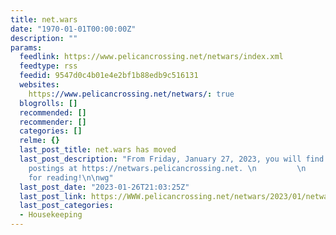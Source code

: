 ```yaml
---
title: net.wars
date: "1970-01-01T00:00:00Z"
description: ""
params:
  feedlink: https://www.pelicancrossing.net/netwars/index.xml
  feedtype: rss
  feedid: 9547d0c4b01e4e2bf1b88edb9c516131
  websites:
    https://www.pelicancrossing.net/netwars/: true
  blogrolls: []
  recommended: []
  recommender: []
  categories: []
  relme: {}
  last_post_title: net.wars has moved
  last_post_description: "From Friday, January 27, 2023, you will find new net.wars
    postings at https://netwars.pelicancrossing.net. \n         \n         Thanks
    for reading!\n\nwg"
  last_post_date: "2023-01-26T21:03:25Z"
  last_post_link: https://WWW.pelicancrossing.net/netwars/2023/01/netwars_has_moved.html
  last_post_categories:
  - Housekeeping
---
```

